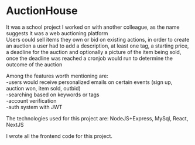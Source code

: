 # AuctionHouse

It was a school project I worked on with another colleague, as the
name suggests it was a web auctioning platform</br> 
Users could sell items they own or bid on existing actions, in order to create an auction a
user had to add a description, at least one tag, a starting price, a
deadline for the auction and optionally a picture of the item being
sold, once the deadline was reached a cronjob would run to determine the outcome of the auction</br>

Among the features worth mentioning are:</br>
-users would receive personalized emails on certain events (sign up,
auction won, item sold, outbid)</br>
-searching based on keywords or tags</br>
-account verification</br>
-auth system with JWT</br>

The technologies used for this project are: NodeJS+Express, MySql,
React, NextJS</br>

I wrote all the frontend code for this project.
